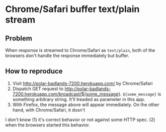 # Chrome/Safari buffer text/plain stream

## Problem

When response is streamed to Chrome/Safari as `text/plain`, both of the browsers don't handle the response immediately but buffer.

## How to reproduce

  1. Visit http://polar-badlands-7200.herokuapp.com/ by Chrome/Safari
  2. Dispatch GET request to http://polar-badlands-7200.herokuapp.com/broadcast/${some_message}. `${some_message}` is something arbitrary string. It'll treaded as parameter in this app.
  3. With Firefox, the message above will appear immediately. On the other hand, with Chrome/Safari, it dosn't

I don't know (1) it's correct behavior or not against some HTTP spec. (2) when the browsers started this behavior.
